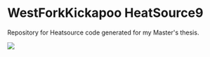 # WestForkKickapoo HeatSource9

Repository for Heatsource code generated for my Master's thesis.



![](023A0783.jpg)

